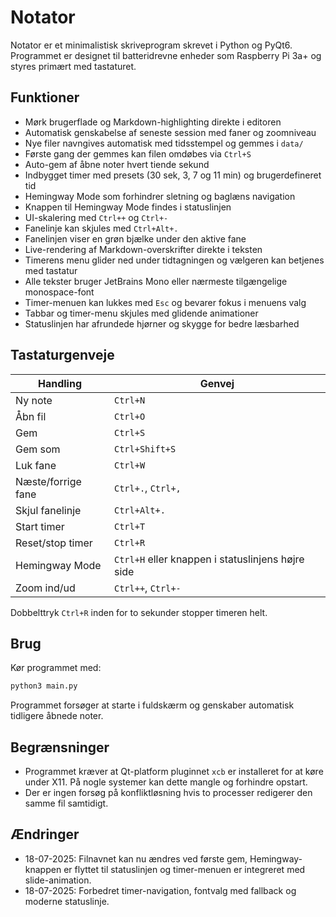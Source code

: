 # Notator

Notator er et minimalistisk skriveprogram skrevet i Python og PyQt6. Programmet er designet til batteridrevne enheder som Raspberry Pi 3a+ og styres primært med tastaturet.

## Funktioner
- Mørk brugerflade og Markdown-highlighting direkte i editoren
- Automatisk genskabelse af seneste session med faner og zoomniveau
- Nye filer navngives automatisk med tidsstempel og gemmes i `data/`
- Første gang der gemmes kan filen omdøbes via `Ctrl+S`
- Auto-gem af åbne noter hvert tiende sekund
- Indbygget timer med presets (30 sek, 3, 7 og 11 min) og brugerdefineret tid
- Hemingway Mode som forhindrer sletning og baglæns navigation
- Knappen til Hemingway Mode findes i statuslinjen
- UI-skalering med `Ctrl++` og `Ctrl+-`
- Fanelinje kan skjules med `Ctrl+Alt+.`
- Fanelinjen viser en grøn bjælke under den aktive fane
- Live-rendering af Markdown-overskrifter direkte i teksten
- Timerens menu glider ned under tidtagningen og vælgeren kan betjenes med tastatur
- Alle tekster bruger JetBrains Mono eller nærmeste tilgængelige monospace-font
- Timer-menuen kan lukkes med `Esc` og bevarer fokus i menuens valg
- Tabbar og timer-menu skjules med glidende animationer
- Statuslinjen har afrundede hjørner og skygge for bedre læsbarhed

## Tastaturgenveje
| Handling | Genvej |
|----------|-------|
| Ny note | `Ctrl+N` |
| Åbn fil | `Ctrl+O` |
| Gem | `Ctrl+S` |
| Gem som | `Ctrl+Shift+S` |
| Luk fane | `Ctrl+W` |
| Næste/forrige fane | `Ctrl+.`, `Ctrl+,` |
| Skjul fanelinje | `Ctrl+Alt+.` |
| Start timer | `Ctrl+T` |
| Reset/stop timer | `Ctrl+R` |
| Hemingway Mode | `Ctrl+H` eller knappen i statuslinjens højre side |
| Zoom ind/ud | `Ctrl++`, `Ctrl+-` |

Dobbelttryk `Ctrl+R` inden for to sekunder stopper timeren helt.

## Brug
Kør programmet med:
```bash
python3 main.py
```
Programmet forsøger at starte i fuldskærm og genskaber automatisk tidligere åbnede noter.

## Begrænsninger
- Programmet kræver at Qt-platform pluginnet `xcb` er installeret for at køre under X11. På nogle systemer kan dette mangle og forhindre opstart.
- Der er ingen forsøg på konfliktløsning hvis to processer redigerer den samme fil samtidigt.

## Ændringer
- 18-07-2025: Filnavnet kan nu ændres ved første gem, Hemingway-knappen er flyttet til statuslinjen og timer-menuen er integreret med slide-animation.
- 18-07-2025: Forbedret timer-navigation, fontvalg med fallback og moderne statuslinje.
